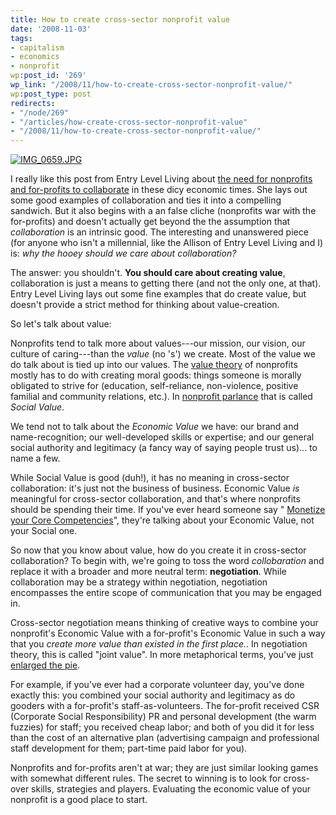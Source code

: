 ```yaml
---
title: How to create cross-sector nonprofit value
date: '2008-11-03'
tags:
- capitalism
- economics
- nonprofit
wp:post_id: '269'
wp_link: "/2008/11/how-to-create-cross-sector-nonprofit-value/"
wp:post_type: post
redirects:
- "/node/269"
- "/articles/how-create-cross-sector-nonprofit-value"
- "/2008/11/how-to-create-cross-sector-nonprofit-value/"
---
```


[ ![IMG_0659.JPG](http://farm3.static.flickr.com/2342/1544759086_d3e424821e.jpg) ](http://www.flickr.com/photos/bensheldon/1544759086/ "IMG_0659.JPG by bensheldon, on Flickr")

I really like this post from Entry Level Living about [the need for nonprofits and for-profits to collaborate](http://entrylevelliving.wordpress.com/2008/11/03/sector-divisions-collaboration/) in these dicy economic times. She lays out some good examples of collaboration and ties it into a compelling sandwich. But it also begins with a an false cliche (nonprofits war with the for-profits) and doesn't actually get beyond the the assumption that _collaboration_ is an intrinsic good. The interesting and unanswered piece (for anyone who isn't a millennial, like the Allison of Entry Level Living and I) is: _why the hooey should we care about collaboration?_

The answer: you shouldn't. **You should care about creating value**, collaboration is just a means to getting there (and not the only one, at that). Entry Level Living lays out some fine examples that do create value, but doesn't provide a strict method for thinking about value-creation.

So let's talk about value:

Nonprofits tend to talk more about values---our mission, our vision, our culture of caring---than the _value_ (no 's') we create. Most of the value we do talk about is tied up into our values. The [value theory](http://en.wikipedia.org/wiki/Value_theory#Economics) of nonprofits mostly has to do with creating moral goods: things someone is morally obligated to strive for (education, self-reliance, non-violence, positive familial and community relations, etc.). In [nonprofit parlance](http://hbswk.hbs.edu/item/4969.html) that is called _Social Value_.

We tend not to talk about the _Economic Value_ we have: our brand and name-recognition; our well-developed skills or expertise; and our general social authority and legitimacy (a fancy way of saying people trust us)... to name a few.

While Social Value is good (duh!), it has no meaning in cross-sector collaboration: it's just not the business of business. Economic Value _is_ meaningful for cross-sector collaboration, and that's where nonprofits should be spending their time. If you've ever heard someone say " [Monetize your Core Competencies](http://island94.org/node/155/)", they're talking about your Economic Value, not your Social one.

So now that you know about value, how do you create it in cross-sector collaboration? To begin with, we're going to toss the word _collobaration_ and replace it with a broader and more neutral term: **negotiation**. While collaboration may be a strategy within negotiation, negotiation encompasses the entire scope of communication that you may be engaged in.

Cross-sector negotiation means thinking of creative ways to combine your nonprofit's Economic Value with a for-profit's Economic Value in such a way that you _create more value than existed in the first place._. In negotiation theory, this is called "joint value". In more metaphorical terms, you've just [enlarged the pie](http://www.beyondintractability.org/essay/creating_value/).

For example, if you've ever had a corporate volunteer day, you've done exactly this: you combined your social authority and legitimacy as do gooders with a for-profit's staff-as-volunteers. The for-profit received CSR (Corporate Social Responsibility) PR and personal development (the warm fuzzies) for staff; you received cheap labor; and both of you did it for less than the cost of an alternative plan (advertising campaign and professional staff development for them; part-time paid labor for you).

Nonprofits and for-profits aren't at war; they are just similar looking games with somewhat different rules. The secret to winning is to look for cross-over skills, strategies and players. Evaluating the economic value of your nonprofit is a good place to start.

